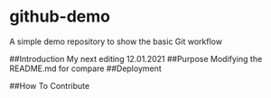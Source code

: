 # github-demo
A simple demo repository to show the basic Git workflow

##Introduction
My next editing 12.01.2021
##Purpose
Modifying the README.md for compare
##Deployment

##How To Contribute